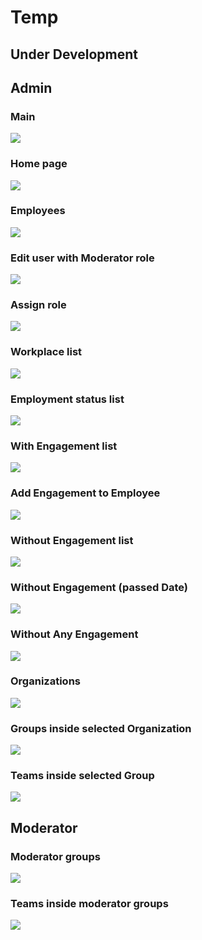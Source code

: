 # Temp

## Under Development


## Admin

### Main
![](images/1img.png)

### Home page
![](images/2img.png)

### Employees
![](images/3img.png)

### Edit user with Moderator role
![](images/4img.png)

### Assign role
![](images/5img.png)

### Workplace list
![](images/6img.png)

### Employment status list
![](images/7img.png)

### With Engagement list
![](images/8img.png)

### Add Engagement to Employee
![](images/9img.png)

### Without Engagement list
![](images/10img.png)

### Without Engagement (passed Date)
![](images/11img.png)

### Without Any Engagement
![](images/12img.png)

### Organizations
![](images/13img.png)

### Groups inside selected Organization
![](images/14img.png)

### Teams inside selected Group
![](images/15img.png)

## Moderator

### Moderator groups
![](images/16img.png)

### Teams inside moderator groups
![](images/17img.png)

